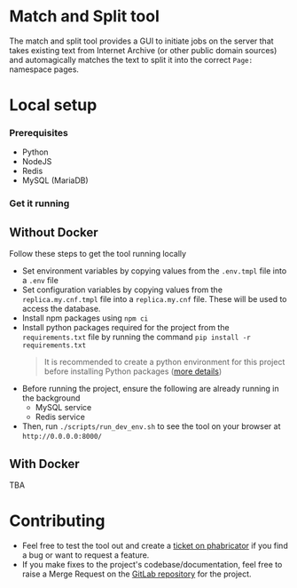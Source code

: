 # Match and Split tool

The match and split tool provides a GUI to initiate jobs on the server that takes existing text from Internet Archive (or other public domain sources) and automagically matches the text to split it into the correct `Page:` namespace pages.

# Local setup

### Prerequisites

- Python
- NodeJS
- Redis
- MySQL (MariaDB)

### Get it running

## Without Docker

Follow these steps to get the tool running locally
- Set environment variables by copying values from the `.env.tmpl` file into a `.env` file
- Set configuration variables by copying values from the `replica.my.cnf.tmpl` file into a `replica.my.cnf` file. These will be used to access the database.
- Install npm packages using `npm ci`
- Install python packages required for the project from the `requirements.txt` file by running the command `pip install -r requirements.txt`
  > It is recommended to create a python environment for this project before installing Python packages ([more details](https://packaging.python.org/en/latest/guides/installing-using-pip-and-virtual-environments/#create-and-use-virtual-environments))
- Before running the project, ensure the following are already running in the background
  - MySQL service
  - Redis service
- Then, run `./scripts/run_dev_env.sh` to see the tool on your browser at `http://0.0.0.0:8000/`

## With Docker

TBA

# Contributing

- Feel free to test the tool out and create a [ticket on phabricator](https://phabricator.wikimedia.org/project/board/7238/) if you find a bug or want to request a feature.
- If you make fixes to the project's codebase/documentation, feel free to raise a Merge Request on the [GitLab repository](https://gitlab.wikimedia.org/toolforge-repos/matchandsplit/) for the project.

